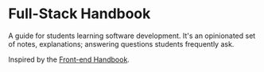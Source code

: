 # Full-Stack Handbook

A guide for students learning software development. It's an opinionated set of notes, explanations; answering questions students frequently ask.

Inspired by the [Front-end Handbook](http://www.frontendhandbook.com/).